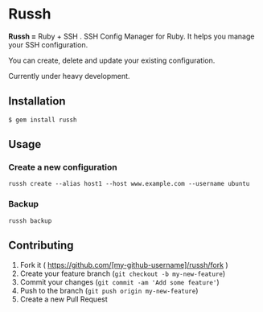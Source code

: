 # Russh

**Russh =** Ruby + SSH . SSH Config Manager for Ruby. It helps you manage your SSH configuration.

You can create, delete and update your existing configuration.

Currently under heavy development.

## Installation

    $ gem install russh

## Usage

### Create a new configuration

    russh create --alias host1 --host www.example.com --username ubuntu

### Backup

    russh backup

## Contributing

1. Fork it ( https://github.com/[my-github-username]/russh/fork )
2. Create your feature branch (`git checkout -b my-new-feature`)
3. Commit your changes (`git commit -am 'Add some feature'`)
4. Push to the branch (`git push origin my-new-feature`)
5. Create a new Pull Request
